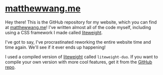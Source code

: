 # [matthewwang.me](https://matthewwang.me)

Hey there! This is the GitHub repository for my website, which you can find at [matthewwang.me](https://matthewwang.me)! I've written almost all of the code myself, including using a CSS framework I made called [liteweight](https://github.com/malsf21/liteweight/).

I've got to say, I've procrastinated reworking the entire website time and time again. We'll see if it ever ends up happening!

I used a compiled version of [liteweight](https://github.com/malsf21/liteweight/) called `liteweight-duo`. If you want to compile your own version with more cool features, get it from the [GitHub repo](https://github.com/malsf21/liteweight/).
